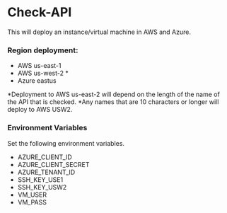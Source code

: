 # Check-API

This will deploy an instance/virtual machine in AWS and Azure.

### Region deployment:
- AWS us-east-1
- AWS us-west-2 *
- Azure eastus

*Deployment to AWS us-east-2 will depend on the length of the name of the API that is checked.
*Any names that are 10 characters or longer will deploy to AWS USW2.

### Environment Variables
Set the following environment variables.
- AZURE_CLIENT_ID
- AZURE_CLIENT_SECRET
- AZURE_TENANT_ID
- SSH_KEY_USE1
- SSH_KEY_USW2
- VM_USER
- VM_PASS
